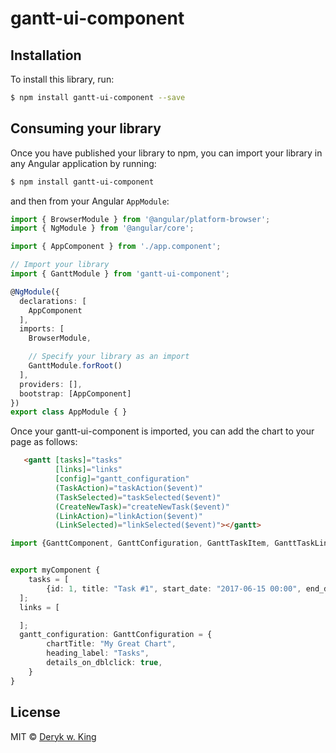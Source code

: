 # gantt-ui-component

## Installation

To install this library, run:

```bash
$ npm install gantt-ui-component --save
```

## Consuming your library

Once you have published your library to npm, you can import your library in any Angular application by running:

```bash
$ npm install gantt-ui-component
```

and then from your Angular `AppModule`:

```typescript
import { BrowserModule } from '@angular/platform-browser';
import { NgModule } from '@angular/core';

import { AppComponent } from './app.component';

// Import your library
import { GanttModule } from 'gantt-ui-component';

@NgModule({
  declarations: [
    AppComponent
  ],
  imports: [
    BrowserModule,

    // Specify your library as an import
    GanttModule.forRoot()
  ],
  providers: [],
  bootstrap: [AppComponent]
})
export class AppModule { }
```

Once your gantt-ui-component is imported, you can add the chart to your page as follows:

```html
   <gantt [tasks]="tasks" 
          [links]="links" 
          [config]="gantt_configuration" 
          (TaskAction)="taskAction($event)" 
          (TaskSelected)="taskSelected($event)" 
          (CreateNewTask)="createNewTask($event)"
          (LinkAction)="linkAction($event)"
          (LinkSelected)="linkSelected($event)"></gantt>
```
```typescript
import {GanttComponent, GanttConfiguration, GanttTaskItem, GanttTaskLink,GanttEvents } from 'gantt-ui-component';


export myComponent {
    tasks = [
        {id: 1, title: "Task #1", start_date: "2017-06-15 00:00", end_date: "2017-07-03", progress: 0.6},
  ];
  links = [

  ];
  gantt_configuration: GanttConfiguration = {
        chartTitle: "My Great Chart",
        heading_label: "Tasks",
        details_on_dblclick: true,
    }
}
```
## License

MIT © [Deryk w. King](mailto:dking3876@msn.com)
